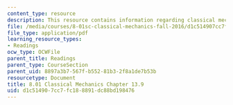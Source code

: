 ```yaml
---
content_type: resource
description: This resource contains information regarding classical mechanics.
file: /media/courses/8-01sc-classical-mechanics-fall-2016/d1c514907cc7fc188891dc88bd198476_MIT8_01F16_chapter13.9.pdf
file_type: application/pdf
learning_resource_types:
- Readings
ocw_type: OCWFile
parent_title: Readings
parent_type: CourseSection
parent_uid: 8897a3b7-567f-b552-81b3-2f8a1de7b53b
resourcetype: Document
title: 8.01 Classical Mechanics Chapter 13.9
uid: d1c51490-7cc7-fc18-8891-dc88bd198476
---
```

